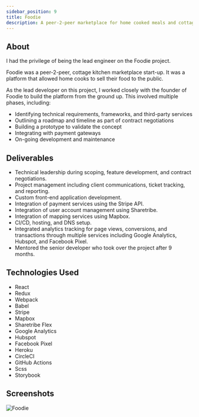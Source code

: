 ```yaml
---
sidebar_position: 9
title: Foodie
description: A peer-2-peer marketplace for home cooked meals and cottage kitchens
---
```


## About

I had the privilege of being the lead engineer on the Foodie project.

Foodie was a peer-2-peer, cottage kitchen marketplace start-up. It was a platform that allowed home cooks to sell their
food to the public.

As the lead developer on this project, I worked closely with the founder of Foodie to build the platform from the
ground up. This involved multiple phases, including:

- Identifying technical requirements, frameworks, and third-party services
- Outlining a roadmap and timeline as part of contract negotiations
- Building a prototype to validate the concept
- Integrating with payment gateways
- On-going development and maintenance

## Deliverables

- Technical leadership during scoping, feature development, and contract negotiations.
- Project management including client communications, ticket tracking, and reporting.
- Custom front-end application development.
- Integration of payment services using the Stripe API.
- Integration of user account management using Sharetribe.
- Integration of mapping services using Mapbox.
- CI/CD, hosting, and DNS setup.
- Integrated analytics tracking for page views, conversions, and transactions through multiple services including
  Google Analytics, Hubspot, and Facebook Pixel.
- Mentored the senior developer who took over the project after 9 months.

## Technologies Used

- React
- Redux
- Webpack
- Babel
- Stripe
- Mapbox
- Sharetribe Flex
- Google Analytics
- Hubspot
- Facebook Pixel
- Heroku
- CircleCI
- GitHub Actions
- Scss
- Storybook

## Screenshots

![Foodie](/img/foodie.jpeg)